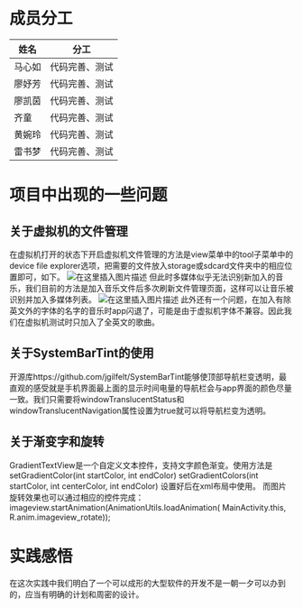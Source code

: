 ﻿# 成员分工
|姓名|分工|
|--|---|
马心如|代码完善、测试
廖妤芳|代码完善、测试
廖凯茵|代码完善、测试
齐童|代码完善、测试
黄婉玲|代码完善、测试
雷书梦|代码完善、测试
# 项目中出现的一些问题
## 关于虚拟机的文件管理
在虚拟机打开的状态下开启虚拟机文件管理的方法是view菜单中的tool子菜单中的device file explorer选项，把需要的文件放入storage或sdcard文件夹中的相应位置即可，如下。
![在这里插入图片描述](https://img-blog.csdnimg.cn/20191220195339354.png?x-oss-process=image/watermark,type_ZmFuZ3poZW5naGVpdGk,shadow_10,text_aHR0cHM6Ly9ibG9nLmNzZG4ubmV0L3dlaXhpbl80Mzc4NDg0OA==,size_16,color_FFFFFF,t_70)
但此时多媒体似乎无法识别新加入的音乐，我们目前的方法是加入音乐文件后多次刷新文件管理页面，这样可以让音乐被识别并加入多媒体列表。
![在这里插入图片描述](https://img-blog.csdnimg.cn/20191220195736846.png?x-oss-process=image/watermark,type_ZmFuZ3poZW5naGVpdGk,shadow_10,text_aHR0cHM6Ly9ibG9nLmNzZG4ubmV0L3dlaXhpbl80Mzc4NDg0OA==,size_16,color_FFFFFF,t_70)
此外还有一个问题，在加入有除英文外的字体的名字的音乐时app闪退了，可能是由于虚拟机字体不兼容。因此我们在虚拟机测试时只加入了全英文的歌曲。
## 关于SystemBarTint的使用
开源库https://github.com/jgilfelt/SystemBarTint能够使顶部导航栏变透明，最直观的感受就是手机界面最上面的显示时间电量的导航栏会与app界面的颜色尽量一致。我们只需要将windowTranslucentStatus和windowTranslucentNavigation属性设置为true就可以将导航栏变为透明。
## 关于渐变字和旋转

GradientTextView是一个自定义文本控件，支持文字颜色渐变。使用方法是setGradientColor(int startColor, int endColor)
setGradientColors(int startColor, int centerColor, int endColor)
设置好后在xml布局中使用。
而图片旋转效果也可以通过相应的控件完成：
imageview.startAnimation(AnimationUtils.loadAnimation(
                 MainActivity.this, R.anim.imageview_rotate));

# 实践感悟
在这次实践中我们明白了一个可以成形的大型软件的开发不是一朝一夕可以办到的，应当有明确的计划和周密的设计。


